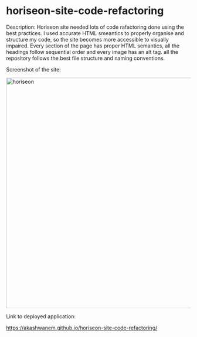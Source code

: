 # horiseon-site-code-refactoring

Description:
Horiseon site needed lots of code rafactoring done using the best practices. I used accurate HTML smeantics to properly organise and structure my code, so the site becomes more accessible to visually impaired. Every section of the page has proper HTML semantics, all the headings follow sequential order and every image has an alt tag.  all the repository follows the best file structure and naming conventions.

Screenshot of the site:

<img width="629" alt="horiseon" src="https://user-images.githubusercontent.com/88898180/145691969-cf937007-7ce8-48e4-98df-4057a221d95b.png">

Link to deployed application:

https://akashwanem.github.io/horiseon-site-code-refactoring/
